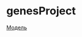 # genesProject
[Модель](https://huggingface.co/bionlp/bluebert_pubmed_mimic_uncased_L-12_H-768_A-12)